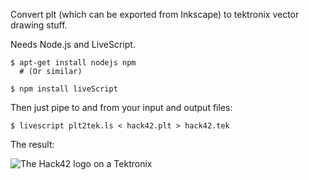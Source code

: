Convert plt (which can be exported from Inkscape) to tektronix vector drawing stuff.

Needs Node.js and LiveScript.

    $ apt-get install nodejs npm
      # (Or similar)

    $ npm install liveScript

Then just pipe to and from your input and output files:

    $ livescript plt2tek.ls < hack42.plt > hack42.tek

The result:

![The Hack42 logo on a Tektronix](https://raw.github.com/Hack42/plt2tek/master/proof.jpg)

